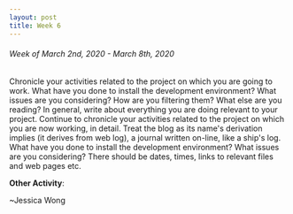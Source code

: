 ```yaml
---
layout: post
title: Week 6
---
```


###### Week of March 2nd, 2020 - March 8th, 2020 

Chronicle your activities related to the project on which you are going to work. What have you done to install the development environment? What issues are you considering? How are you filtering them? What else are you reading? In general, write about everything you are doing relevant to your project.
Continue to chronicle your activities related to the project on which you are now working, in detail. Treat the blog as its name's derivation implies (it derives from web log), a journal written on-line, like a ship's log. What have you done to install the development environment? What issues are you considering? There should be dates, times, links to relevant files and web pages etc.


**Other Activity**: 

~Jessica Wong
